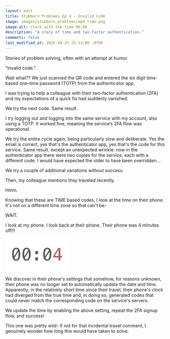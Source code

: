 ```yaml
---
layout: post
title: Stubborn Problems Ep 4 - Invalid Code
image: images/stubborn_problems/ep4_time.png
image-alt: Clock with the time 00:04
description: "A story of time and two-factor authentication."
comments: false
last_modified_at: 2025-10-25 15:13:00 -0700
---
```


<div class="story-intro">
Stories of problem solving, often with an attempt at humor.
</div>

"Invalid code."

Wait what?? We just scanned the QR code and entered the six digit time-based one-time password (TOTP) from the authenticator app.

I was trying to help a colleague with their two-factor authentication (2FA) and my expectations of a quick fix had suddenly vanished.

We try the next code. Same result.

I try logging out and logging into the same service with my account, also using a TOTP. It worked fine, meaning the service’s 2FA flow was operational.

We try the entire cycle again, being particularly slow and deliberate. Yes the email is correct, yes that's the authenticator app, yes that's the code for this service. Same result, except an unexpected wrinkle: now in the authenticator app there were two copies for the service, each with a different code. I would have expected the older to have been overridden…

We try a couple of additional variations without success.

Then, my colleague mentions they traveled recently.

Hmm.

Knowing that these are TIME based codes, I look at the time on their phone. It's not on a different time zone so that can't be-

WAIT.

I look at my phone. I look back at their phone. Their phone was 4 minutes off!!!

<img src="/images/stubborn_problems/ep4_time.png" width="200" height="104" alt="Clock with the time 00:04" class="centered_img" />

We discover in their phone's settings that somehow, for reasons unknown, their phone was no longer set to automatically update the date and time. Apparently, in the relatively short time since their travel, their phone's clock had diverged from the true time and, in doing so, generated codes that could never match the corresponding code on the service's servers.

We update the time by enabling the above setting, repeat the 2FA signup flow, and success!

This one was pretty wild- if not for that incidental travel comment, I genuinely wonder how long this would have taken to solve.
